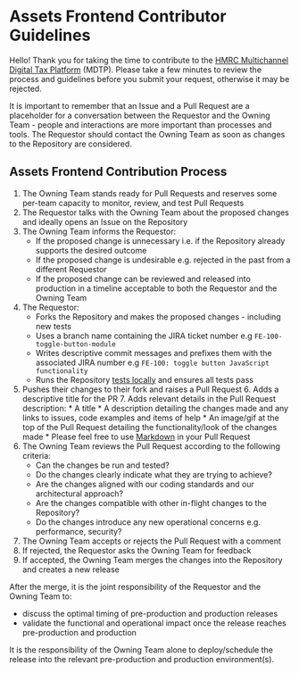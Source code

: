 # Assets Frontend Contributor Guidelines

Hello! Thank you for taking the time to contribute to the [HMRC Multichannel Digital Tax Platform](https://hmrc.github.io) (MDTP). Please take a few minutes to review the process and guidelines before you submit your request, otherwise it may be rejected. 

It is important to remember that an Issue and a Pull Request are a placeholder for a conversation between the Requestor and the Owning Team - people and interactions are more important than processes and tools. The Requestor should contact the Owning Team as soon as changes to the Repository are considered.

## Assets Frontend Contribution Process

1. The Owning Team stands ready for Pull Requests and reserves some per-team capacity to monitor, review, and test Pull Requests
2. The Requestor talks with the Owning Team about the proposed changes and ideally opens an Issue on the Repository 
3. The Owning Team informs the Requestor:
    * If the proposed change is unnecessary i.e. if the Repository already supports the desired outcome
    * If the proposed change is undesirable e.g. rejected in the past from a different Requestor
    * If the proposed change can be reviewed and released into production in a timeline acceptable to both the Requestor and the Owning Team
4. The Requestor:
    * Forks the Repository and makes the proposed changes - including new tests
    * Uses a branch name containing the JIRA ticket number e.g `FE-100-toggle-button-module`
    * Writes descriptive commit messages and prefixes them with the associated JIRA number e.g `FE-100: toggle button JavaScript functionality`
    * Runs the Repository [tests locally](README.md#running-js-tests) and ensures all tests pass 
5. Pushes their changes to their fork and raises a Pull Request
    6. Adds a descriptive title for the PR
    7. Adds relevant details in the Pull Request description:
        * A title
        * A description detailing the changes made and any links to issues, code examples and items of help
        * An image/gif at the top of the Pull Request detailing the functionality/look of the changes made
        * Please feel free to use [Markdown](https://help.github.com/articles/basic-writing-and-formatting-syntax/) in your Pull Request
8. The Owning Team reviews the Pull Request according to the following criteria:
    * Can the changes be run and tested?
    * Do the changes clearly indicate what they are trying to achieve?
    * Are the changes aligned with our coding standards and our architectural approach?
    * Are the changes compatible with other in-flight changes to the Repository?
    * Do the changes introduce any new operational concerns e.g. performance, security?        
9. The Owning Team accepts or rejects the Pull Request with a comment
10. If rejected, the Requestor asks the Owning Team for feedback
11. If accepted, the Owning Team merges the changes into the Repository and creates a new release
   
After the merge, it is the joint responsibility of the Requestor and the Owning Team to:
   * discuss the optimal timing of pre-production and production releases
   * validate the functional and operational impact once the release reaches pre-production and production

It is the responsibility of the Owning Team alone to deploy/schedule the release into the relevant pre-production and production environment(s). 
